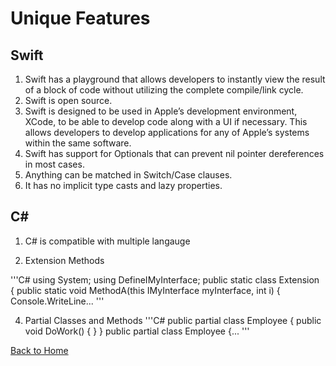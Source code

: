 # Unique Features

## Swift

1. Swift has a playground that allows developers to instantly view the result of a block of code without utilizing the complete compile/link cycle.
2. Swift is open source.
3. Swift is designed to be used in Apple’s development environment, XCode, to be able to develop code along with a UI if necessary. This allows developers to develop applications for any of Apple’s systems within the same software.
4. Swift has support for Optionals that can prevent nil pointer dereferences in most cases.
5. Anything can be matched in Switch/Case clauses.
6. It has no implicit type casts and lazy properties.

## C#

1.  C# is compatible with multiple langauge

3.  Extension Methods 

'''C#
using System;
using DefineIMyInterface;
public static class Extension {
public static void MethodA(this IMyInterface myInterface, int i) {
Console.WriteLine...
'''

4.  Partial Classes and Methods
'''C#
public partial class Employee {
public void DoWork() {
}
}
public partial class Employee {...
'''

[Back to Home](https://github.com/tljwvf/OOLanguageComparison/blob/master/README.md)
